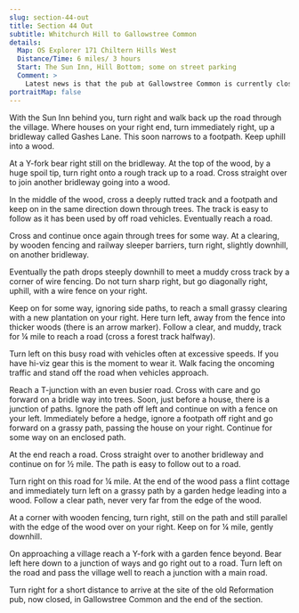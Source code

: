 ```yaml
---
slug: section-44-out
title: Section 44 Out
subtitle: Whitchurch Hill to Gallowstree Common
details:
  Map: OS Explorer 171 Chiltern Hills West
  Distance/Time: 6 miles/ 3 hours
  Start: The Sun Inn, Hill Bottom; some on street parking
  Comment: >
    Latest news is that the pub at Gallowstree Common is currently closed, so I&#x2019;m afraid it&#x2019;s take a picnic. There is an attempt to make it a community asset. This is an almost idyllic walk through extensive beech woods, marred only by a stretch of road walking along the appropriately named Deadman&#x2019;s Lane, a hi-viz waistcoat has a noticeable effect on drivers. Take special care with clothing in this area. It is known for tick infestation which can carry Limes Disease. Wear long trousers and tuck them into socks. Check at the end of each day&#x2019;s walking. Carry a tick removal card.
portraitMap: false
---
```

With the Sun Inn behind you, turn right and walk back up the road through the village. Where houses on your right end, turn immediately right, up a bridleway called Gashes Lane. This soon narrows to a footpath. Keep uphill into a wood.

At a Y-fork bear right still on the bridleway. At the top of the wood, by a huge spoil tip, turn right onto a rough track up to a road. Cross straight over to join another bridleway going into a wood.

In the middle of the wood, cross a deeply rutted track and a footpath and keep on in the same direction down through trees. The track is easy to follow as it has been used by off road vehicles. Eventually reach a road.

Cross and continue once again through trees for some way. At a clearing, by wooden fencing and railway sleeper barriers, turn right, slightly downhill, on another bridleway.

Eventually the path drops steeply downhill to meet a muddy cross track by a corner of wire fencing. Do not turn sharp right, but go diagonally right, uphill, with a wire fence on your right.

Keep on for some way, ignoring side paths, to reach a small grassy clearing with a new plantation on your right. Here turn left, away from the fence into thicker woods (there is an arrow marker). Follow a clear, and muddy, track for ¼ mile to reach a road (cross a forest track halfway).

Turn left on this busy road with vehicles often at excessive speeds. If you have hi-viz gear this is the moment to wear it. Walk facing the oncoming traffic and stand off the road when vehicles approach.

Reach a T-junction with an even busier road. Cross with care and go forward on a bridle way into trees. Soon, just before a house, there is a junction of paths. Ignore the path off left and continue on with a fence on your left. Immediately before a hedge, ignore a footpath off right and go forward on a grassy path, passing the house on your right. Continue for some way on an enclosed path.

At the end reach a road. Cross straight over to another bridleway and continue on for ½ mile. The path is easy to follow out to a road.

Turn right on this road for ¼ mile. At the end of the wood pass a flint cottage and immediately turn left on a grassy path by a garden hedge leading into a wood. Follow a clear path, never very far from the edge of the wood.

At a corner with wooden fencing, turn right, still on the path and still parallel with the edge of the wood over on your right. Keep on for ¼ mile, gently downhill.

On approaching a village reach a Y-fork with a garden fence beyond. Bear left here down to a junction of ways and go right out to a road. Turn left on the road and pass the village well to reach a junction with a main road.

Turn right for a short distance to arrive at the site of the old Reformation pub, now closed, in Gallowstree Common and the end of the section.

